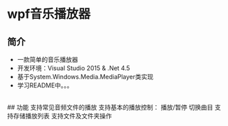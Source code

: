 # wpf音乐播放器
## 简介
* 一款简单的音乐播放器
* 开发环境：Visual Studio 2015 & .Net 4.5
* 基于System.Windows.Media.MediaPlayer类实现
* 学习README中。。。
<br>
## 功能
      支持常见音频文件的播放
      支持基本的播放控制：
         播放/暂停
         切换曲目
      支持存储播放列表
      支持文件及文件夹操作
